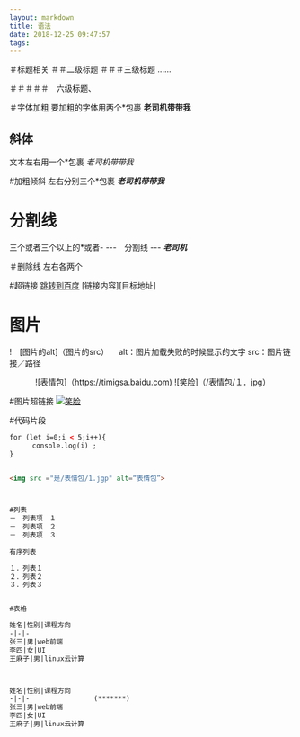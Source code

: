 ```yaml
---
layout: markdown
title: 语法
date: 2018-12-25 09:47:57
tags:
---
```

＃标题相关
＃＃二级标题
＃＃＃三级标题
......

＃＃＃＃＃　六级标题、

＃字体加粗
要加粗的字体用两个*包裹
**老司机带带我**

 ##   斜体　
 文本左右用一个*包裹
 *老司机带带我*

 #加粗倾斜
 左右分别三个*包裹
 ***老司机带带我***

# 分割线
三个或者三个以上的*或者-
 ---　分割线 ---
***老司机***

＃删除线
左右各两个


#超链接
[跳转到百度](httpd://www.baidu.com)
[链接内容][目标地址]
# 图片
 !　[图片的alt]（图片的src）
　alt：图片加载失败的时候显示的文字
src：图片链接／路径

　　　
 ![表情包]（https://timigsa.baidu.com)
 ![笑脸]（/表情包/１．jpg）

#图片超链接
[![笑脸](/表情包/1.jgp)](httpd://www.baidu.com)

#代码片段
```html
for (let i=0;i < 5;i++){
　    console.log(i) ;
}
```

```html

<img src ="是/表情包/1.jgp" alt=“表情包”>



#列表
－　列表项　１
－　列表项　２
－　列表项　３　
　
有序列表

１．列表１
２．列表２
３．列表３


#表格

姓名|性别|课程方向
-|-|-
张三|男|web前端
李四|女|UI
王麻子|男|linux云计算



姓名|性别|课程方向
-|-|-                (*******)
张三|男|web前端
李四|女|UI
王麻子|男|linux云计算